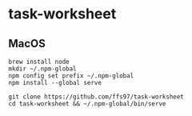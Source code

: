 # task-worksheet

## MacOS

```
brew install node
mkdir ~/.npm-global
npm config set prefix ~/.npm-global
npm install --global serve

git clone https://github.com/ffs97/task-worksheet
cd task-worksheet && ~/.npm-global/bin/serve
```
